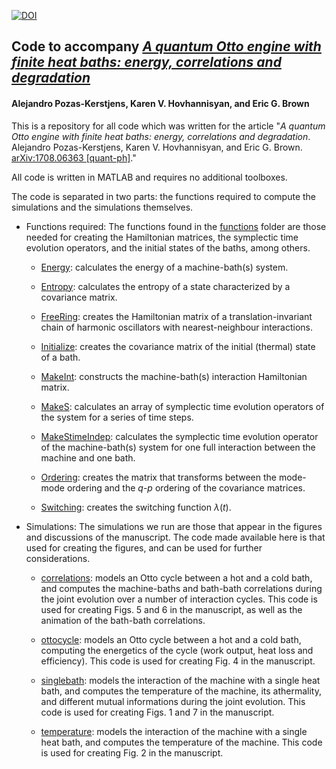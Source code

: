 [![DOI](https://zenodo.org/badge/100956997.svg)](https://zenodo.org/badge/latestdoi/100956997)

## Code to accompany *[A quantum Otto engine with finite heat baths: energy, correlations and degradation](https://arxiv.org/abs/1708.06363)*
#### Alejandro Pozas-Kerstjens, Karen V. Hovhannisyan, and Eric G. Brown

This is a repository for all code which was written for the article "*A quantum Otto engine with finite heat baths: energy, correlations and degradation*. Alejandro Pozas-Kerstjens, Karen V. Hovhannisyan, and Eric G. Brown. [arXiv:1708.06363 [quant-ph]](https://arxiv.org/abs/1708.06363)."

All code is written in MATLAB and requires no additional toolboxes.

The code is separated in two parts: the functions required to compute the simulations and the simulations themselves.

- Functions required: 
The functions found in the [functions](https://github.com/apozas/gaussianotto/tree/master/functions) folder are those needed for creating the Hamiltonian matrices, the symplectic time evolution operators, and the initial states of the baths, among others.

  - [Energy](https://github.com/apozas/gaussianotto/blob/master/functions/Energy.m): calculates the energy of a machine-bath(s) system.
  
  - [Entropy](https://github.com/apozas/gaussianotto/blob/master/functions/Entropy.m): calculates the entropy of a state characterized by a covariance matrix.
  
  - [FreeRing](https://github.com/apozas/gaussianotto/blob/master/functions/FreeRing.m): creates the Hamiltonian matrix of a translation-invariant chain of harmonic oscillators with nearest-neighbour interactions.
  
  - [Initialize](https://github.com/apozas/gaussianotto/blob/master/functions/Initialize.m): creates the covariance matrix of the initial (thermal) state of a bath.
  
  - [MakeInt](https://github.com/apozas/gaussianotto/blob/master/functions/MakeInt.m): constructs the machine-bath(s) interaction Hamiltonian matrix.
  
  - [MakeS](https://github.com/apozas/gaussianotto/blob/master/functions/MakeS.m): calculates an array of symplectic time evolution operators of the system for a series of time steps.
  
  - [MakeStimeIndep](https://github.com/apozas/gaussianotto/blob/master/functions/MakeStimeIndep.m): calculates the symplectic time evolution operator of the machine-bath(s) system for one full interaction between the machine and one bath.
  
  - [Ordering](https://github.com/apozas/gaussianotto/blob/master/functions/Ordering.m): creates the matrix that transforms between the mode-mode ordering and the $q$-$p$ ordering of the covariance matrices.
  
  - [Switching](https://github.com/apozas/gaussianotto/blob/master/functions/Switching.m): creates the switching function $\lambda(t)$.
  
- Simulations:
The simulations we run are those that appear in the figures and discussions of the manuscript. The code made available here is that used for creating the figures, and can be used for further considerations.
  
  - [correlations](https://github.com/apozas/gaussianotto/blob/master/correlations.m): models an Otto cycle between a hot and a cold bath, and computes the machine-baths and bath-bath correlations during the joint evolution over a number of interaction cycles. This code is used for creating Figs. 5 and 6 in the manuscript, as well as the animation of the bath-bath correlations.
  
  - [ottocycle](https://github.com/apozas/gaussianotto/blob/master/ottocycle.m): models an Otto cycle between a hot and a cold bath, computing the energetics of the cycle (work output, heat loss and efficiency). This code is used for creating Fig. 4 in the manuscript.
  
  - [singlebath](https://github.com/apozas/gaussianotto/blob/master/singlebath.m): models the interaction of the machine with a single heat bath, and computes the temperature of the machine, its athermality, and different mutual informations during the joint evolution. This code is used for creating Figs. 1 and 7 in the manuscript.

  - [temperature](https://github.com/apozas/gaussianotto/blob/master/temperature.m): models the interaction of the machine with a single heat bath, and computes the temperature of the machine. This code is used for creating Fig. 2 in the manuscript.
